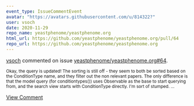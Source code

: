 ```yaml
---
event_type: IssueCommentEvent
avatar: "https://avatars.githubusercontent.com/u/814322?"
user: vsoch
date: 2020-11-29
repo_name: yeastphenome/yeastphenome.org
html_url: https://github.com/yeastphenome/yeastphenome.org/pull/64
repo_url: https://github.com/yeastphenome/yeastphenome.org
---
```


<a href='https://github.com/vsoch' target='_blank'>vsoch</a> commented on issue <a href='https://github.com/yeastphenome/yeastphenome.org/pull/64' target='_blank'>yeastphenome/yeastphenome.org#64</a>.

<small>Okay, the query is updated! The sorting is still off - they seem to both be sorted based on the ConditionType name, and they filter out the non relevant papers. The only difference is that the model query (for conditiontypes()) uses Observable as the base to start querying from, and the search view starts with ConditionType directly. I'm sort of stumped....</small>

<a href='https://github.com/yeastphenome/yeastphenome.org/pull/64' target='_blank'>View Comment</a>